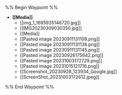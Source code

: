 %% Begin Waypoint %%
- **[[Media]]**
	- [[img_1_1695935146720.jpg]]
	- [[IMG20230309030350.jpg]]
	- [[Media]]
	- [[Pasted image 20230911131108.png]]
	- [[Pasted image 20230911131138.png]]
	- [[Pasted image 20230911131145.png]]
	- [[Pasted image 20230926175642.png]]
	- [[Pasted image 20231003172729.png]]
	- [[Pasted image 20231015121716.png]]
	- [[Screenshot_20230928_123934_Google.jpg]]
	- [[ScreenShot_20231003172612.jpeg]]

%% End Waypoint %%